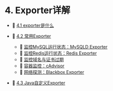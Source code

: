 # 4. Exporter详解

* 📄 [4.1 exporter是什么](siyuan://blocks/20231110105237-g7m0ykz)
* 📑 [4.2 常用Exporter](siyuan://blocks/20231110105237-9c2k1zo)

  * 📄 [监控MySQL运行状态：MySQLD Exporter](siyuan://blocks/20231110105237-m1qw2br)
  * 📄 [监控Redis运行状态：Redis Exporter](siyuan://blocks/20231110105237-uepl7o6)
  * 📄 [监控域名与证书过期](siyuan://blocks/20231110105237-y3p3ksg)
  * 📄 [容器监控：cAdvisor](siyuan://blocks/20231110105237-tt4oq7v)
  * 📄 [网络探测：Blackbox Exporter](siyuan://blocks/20231110105237-od063ts)
* 📄 [4.3 Java自定义Exporter](siyuan://blocks/20231110105237-m8lwlh2)

‍

‍
